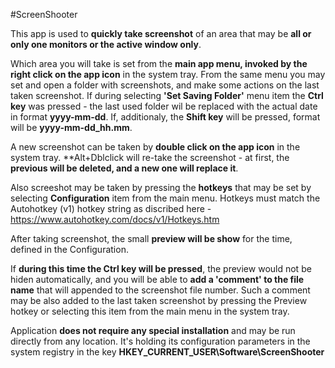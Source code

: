#ScreenShooter

This app is used to **quickly take screenshot** of an area that may be **all or only one monitors or the active window only**.
 
Which area you will take is set from the **main app menu, invoked by the right click on the app icon** in the system tray.
From the same menu you may set and open a folder with screenshots, and make some actions on the last taken screenshot. 
If during selecting **'Set Saving Folder'** menu item the **Ctrl key** was pressed - the last used folder wil be replaced with
the actual date in format **yyyy-mm-dd**. If, additionaly, the **Shift key** will be pressed, format will be **yyyy-mm-dd_hh.mm**.
 
A new screenshot can be taken by **double click on the app icon** in the system tray. 
**Alt+Dblclick will re-take the screenshot - at first, the **previous will be deleted, and a new one will replace it**.

Also screeshot may be taken by pressing the **hotkeys** that may be set by selecting **Configuration** item from the main menu.
Hotkeys must match the Autohotkey (v1) hotkey string as discribed here - https://www.autohotkey.com/docs/v1/Hotkeys.htm 

After taking screenshot, the small **preview will be show** for the time, defined in the Configuration.

If **during this time the Ctrl key will be pressed**, the preview would not be hiden automatically, and you will be able to
**add a 'comment' to the file name** that will appended to the screenshot file number. Such a comment may be also added to 
the last taken screenshot by pressing the Preview hotkey or selecting this item from the main menu in the system tray.

Application **does not require any special installation** and may be run directly from any location.
It's holding its configuration parameters in the system registry in the key **HKEY_CURRENT_USER\Software\ScreenShooter**
